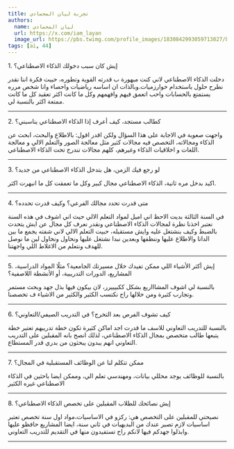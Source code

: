 ```yaml
---
title: تجربة ليان المحمادي
authors:
  name: ليان المحمادي
  url: https://x.com/iam_layan
  image_url: https://pbs.twimg.com/profile_images/1830842993059713027/bzhsAAux_400x400.jpg
tags: [ai, 44]
---
```



1.⁠ ⁠إيش كان سبب دخولك الذكاء الاصطناعي؟  

دخلت الذكاء الاصطناعي لاني كنت مبهورة ب قدرته القوية وتطوره، حبيت فكرة اننا نقدر نطرح حلول باستخدام خوارزميات.وبالذات ان اساسه رياضيات واحصاء وانا شخص مرره يستمتع بالحسابات واحب اتعمق فيهم وافهمهم وكل ما كانت اكثر تعقيد كل ما كانت ممتعة اكثر بالنسبة لي.
<!-- truncate -->
---

2.⁠ ⁠كطالب مستجد، كيف أعرف إذا الذكاء الاصطناعي يناسبني؟

واجهت صعوبة في الاجابة على هذا السؤال ولكن اقدر اقول: بالاطلاع والبحث، ابحث عن الذكاء ومجالاته، التخصص فيه مجالات كثير مثل معالجة الصور والتعلم الالي و معالجة اللغات و اخلاقيات الذكاء وغيرهم، كلهم مجالات تندرج تحت الذكاء الاصطناعي.

---

3.⁠ ⁠لو رجع فيك الزمن، هل بتدخل الذكاء الاصطناعي من جديد؟

اكيد بدخل مره ثانية، الذكاء الاصطناعي مجال كبير وكل ما تعمقت كل ما انبهرت اكثر.

---
  
4.⁠ ⁠متى قدرت تحدد مجالك الفرعي؟ وكيف قدرت تحدده؟  

في السنة الثالثة بديت الاحظ اني اميل لمواد التعلم الالي حيث اني اشوف في هذه السنة نعتبر اخذنا نظرة لمجالات الذكاء الاصطناعي ونقدر نعرف كل مجال عن ايش يتحدث بالضبط وكيف بنشتغل عليه وايش مستقبله، حبيت التعلم الالي لاني شفته يجمع ما بين الداتا والاطلاع عليها وننظفها وبعدين نبدا نشتغل عليها ونحاول ونحاول لين ما نوصل للهدف ونتعلم من الاغلاط اللي واجهتنا. 

---

5.⁠ ⁠إيش أكثر الأشياء اللي ممكن تفيدك خلال مسيرتك الجامعية؟ مثلًا المواد الدراسية، المشاريع، الدورات التدريبية، أو الأنشطة اللاصفية؟  

بالنسبة لي اشوف المشاااريع بشكل ككبيييرر، لان بيكون فيها بذل جهد وبحث مستمر وتجارب كثيرة ومن خلالها راح نكتسب الكثير والكثير من الاشياء ف تخصصنا.

---

6.⁠ ⁠كيف تشوف الفرص بعد التخرج؟  في التدريب الصيفي/التعاوني؟

بالنسبة للتدريب التعاوني للاسف ما قدرت اجد اماكن كثيرة تكون خطة تدريبهم تعتبر خطة يتبعها طالب متخصص بمجال الذكاء الاصطناعي، لذلك انصح بانه المقبلين على التدريب التعاوني انهم يبدون يبحثون من بدري قدر المستطاع.

---

7.⁠ ⁠ممكن تتكلم لنا عن الوظائف المستقبلية في المجال؟ 

بالنسبة للوظائف يوجد محللي بيانات، ومهندسي تعلم الي، وممكن ايضا باحثين في الذكاء الاصطناعي غيره الكثير

---

8.⁠ ⁠إيش نصائحك للطلاب المقبلين على تخصص الذكاء الاصطناعي؟

نصيحتي للمقبلين على التخصص هي: ركزو في الاساسيات،مواد اول سنة تخصص تعتبر اساسيات لازم تصير عندك من البديهيات في ثاني سنة، ايضا المشاريع حافظو عليها وابذلوا جهدكم فيها لانكم راح تستفيدون منها في التقديم للتدريب التعاوني.

---
